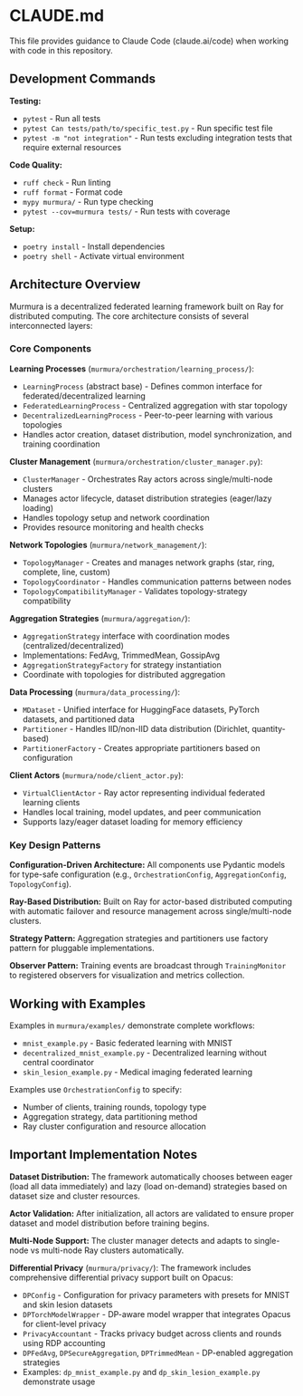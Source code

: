 # CLAUDE.md

This file provides guidance to Claude Code (claude.ai/code) when working with code in this repository.

## Development Commands

**Testing:**
- `pytest` - Run all tests
- `pytest Can tests/path/to/specific_test.py` - Run specific test file
- `pytest -m "not integration"` - Run tests excluding integration tests that require external resources

**Code Quality:**
- `ruff check` - Run linting
- `ruff format` - Format code
- `mypy murmura/` - Run type checking
- `pytest --cov=murmura tests/` - Run tests with coverage

**Setup:**
- `poetry install` - Install dependencies
- `poetry shell` - Activate virtual environment

## Architecture Overview

Murmura is a decentralized federated learning framework built on Ray for distributed computing. The core architecture consists of several interconnected layers:

### Core Components

**Learning Processes** (`murmura/orchestration/learning_process/`):
- `LearningProcess` (abstract base) - Defines common interface for federated/decentralized learning
- `FederatedLearningProcess` - Centralized aggregation with star topology
- `DecentralizedLearningProcess` - Peer-to-peer learning with various topologies
- Handles actor creation, dataset distribution, model synchronization, and training coordination

**Cluster Management** (`murmura/orchestration/cluster_manager.py`):
- `ClusterManager` - Orchestrates Ray actors across single/multi-node clusters
- Manages actor lifecycle, dataset distribution strategies (eager/lazy loading)
- Handles topology setup and network coordination
- Provides resource monitoring and health checks

**Network Topologies** (`murmura/network_management/`):
- `TopologyManager` - Creates and manages network graphs (star, ring, complete, line, custom)
- `TopologyCoordinator` - Handles communication patterns between nodes
- `TopologyCompatibilityManager` - Validates topology-strategy compatibility

**Aggregation Strategies** (`murmura/aggregation/`):
- `AggregationStrategy` interface with coordination modes (centralized/decentralized)
- Implementations: FedAvg, TrimmedMean, GossipAvg
- `AggregationStrategyFactory` for strategy instantiation
- Coordinate with topologies for distributed aggregation

**Data Processing** (`murmura/data_processing/`):
- `MDataset` - Unified interface for HuggingFace datasets, PyTorch datasets, and partitioned data
- `Partitioner` - Handles IID/non-IID data distribution (Dirichlet, quantity-based)
- `PartitionerFactory` - Creates appropriate partitioners based on configuration

**Client Actors** (`murmura/node/client_actor.py`):
- `VirtualClientActor` - Ray actor representing individual federated learning clients
- Handles local training, model updates, and peer communication
- Supports lazy/eager dataset loading for memory efficiency

### Key Design Patterns

**Configuration-Driven Architecture:**
All components use Pydantic models for type-safe configuration (e.g., `OrchestrationConfig`, `AggregationConfig`, `TopologyConfig`).

**Ray-Based Distribution:**
Built on Ray for actor-based distributed computing with automatic failover and resource management across single/multi-node clusters.

**Strategy Pattern:**
Aggregation strategies and partitioners use factory pattern for pluggable implementations.

**Observer Pattern:**
Training events are broadcast through `TrainingMonitor` to registered observers for visualization and metrics collection.

## Working with Examples

Examples in `murmura/examples/` demonstrate complete workflows:
- `mnist_example.py` - Basic federated learning with MNIST
- `decentralized_mnist_example.py` - Decentralized learning without central coordinator
- `skin_lesion_example.py` - Medical imaging federated learning

Examples use `OrchestrationConfig` to specify:
- Number of clients, training rounds, topology type
- Aggregation strategy, data partitioning method
- Ray cluster configuration and resource allocation

## Important Implementation Notes

**Dataset Distribution:**
The framework automatically chooses between eager (load all data immediately) and lazy (load on-demand) strategies based on dataset size and cluster resources.

**Actor Validation:**
After initialization, all actors are validated to ensure proper dataset and model distribution before training begins.

**Multi-Node Support:**
The cluster manager detects and adapts to single-node vs multi-node Ray clusters automatically.

**Differential Privacy** (`murmura/privacy/`):
The framework includes comprehensive differential privacy support built on Opacus:
- `DPConfig` - Configuration for privacy parameters with presets for MNIST and skin lesion datasets
- `DPTorchModelWrapper` - DP-aware model wrapper that integrates Opacus for client-level privacy
- `PrivacyAccountant` - Tracks privacy budget across clients and rounds using RDP accounting
- `DPFedAvg`, `DPSecureAggregation`, `DPTrimmedMean` - DP-enabled aggregation strategies
- Examples: `dp_mnist_example.py` and `dp_skin_lesion_example.py` demonstrate usage